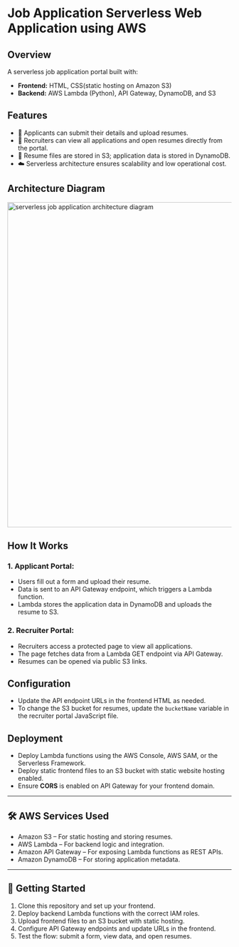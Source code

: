 # Job Application Serverless Web Application using AWS

## Overview

A serverless job application portal built with:

- **Frontend:** HTML, CSS(static hosting on Amazon S3)
- **Backend:** AWS Lambda (Python), API Gateway, DynamoDB, and S3

## Features

- 📝 Applicants can submit their details and upload resumes.
- 👀 Recruiters can view all applications and open resumes directly from the portal.
- 📁 Resume files are stored in S3; application data is stored in DynamoDB.
- ☁️ Serverless architecture ensures scalability and low operational cost.

## Architecture Diagram

<img width="1255" height="729" alt="serverless job application architecture diagram" src="https://github.com/user-attachments/assets/1b586e4b-caf4-4721-b72c-0d6840a823f9" />



## How It Works

### 1. Applicant Portal:
- Users fill out a form and upload their resume.
- Data is sent to an API Gateway endpoint, which triggers a Lambda function.
- Lambda stores the application data in DynamoDB and uploads the resume to S3.

### 2. Recruiter Portal:
- Recruiters access a protected page to view all applications.
- The page fetches data from a Lambda GET endpoint via API Gateway.
- Resumes can be opened via public S3 links.

## Configuration

- Update the API endpoint URLs in the frontend HTML as needed.
- To change the S3 bucket for resumes, update the `bucketName` variable in the recruiter portal JavaScript file.

## Deployment

- Deploy Lambda functions using the AWS Console, AWS SAM, or the Serverless Framework.
- Deploy static frontend files to an S3 bucket with static website hosting enabled.
- Ensure **CORS** is enabled on API Gateway for your frontend domain.

---

## 🛠 AWS Services Used

- Amazon S3 – For static hosting and storing resumes.
- AWS Lambda – For backend logic and integration.
- Amazon API Gateway – For exposing Lambda functions as REST APIs.
- Amazon DynamoDB – For storing application metadata.

---

## 🚀 Getting Started

1. Clone this repository and set up your frontend.
2. Deploy backend Lambda functions with the correct IAM roles.
3. Upload frontend files to an S3 bucket with static hosting.
4. Configure API Gateway endpoints and update URLs in the frontend.
5. Test the flow: submit a form, view data, and open resumes.
